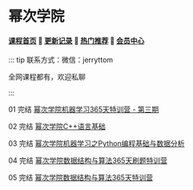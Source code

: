 # 幂次学院

#### [**课程首页**](../../README.md) 💖 [**更新记录**](./gxjl-2024.md) 💖 [**热门推荐**](./rmtj.md) 💖 [**会员中心**](./vip.md)

::: tip
联系方式：微信：jerryttom

全网课程都有，欢迎私聊

 

:::

01 完结 [幂次学院机器学习365天特训营 - 第三期](https://mici.jiqishidai.com/site/course_introduction?id=14)

02 完结 [幂次学院C++语言基础](https://mici.jiqishidai.com/site/course_pro?id=13)

03 完结 [幂次学院机器学习之Python编程基础与数据分析](https://mici.jiqishidai.com/site/course_introduction?id=5)

04 完结 [幂次学院数据结构与算法365天刷题特训营](https://mici.jiqishidai.com/site/course_pro?id=12)

05 完结 [幂次学院数据结构与算法365天特训营](https://mici.jiqishidai.com/site/course_introduction?id=11)

